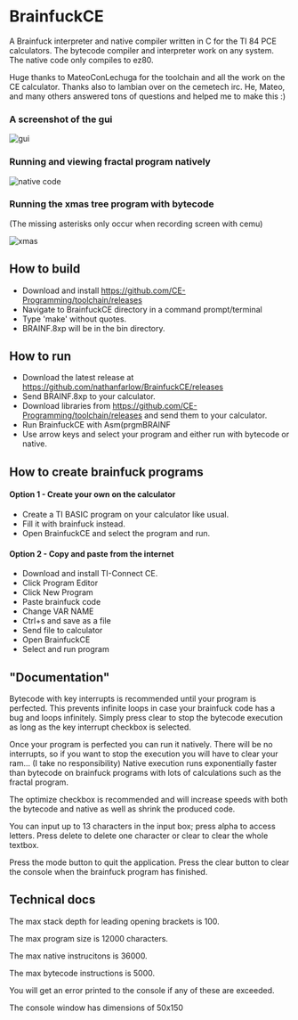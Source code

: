 # BrainfuckCE
A Brainfuck interpreter and native compiler written in C for the TI 84 PCE calculators. The bytecode compiler and interpreter work on any system. The native code only compiles to ez80.

Huge thanks to MateoConLechuga for the toolchain and all the work on the CE calculator. Thanks also to Iambian over on the cemetech irc. He, Mateo, and many others answered tons of questions and helped me to make this :)

### A screenshot of the gui
![gui](https://github.com/nathanfarlow/BrainfuckCE/blob/master/img/screenshot.png)

### Running and viewing fractal program natively
![native code](https://github.com/nathanfarlow/BrainfuckCE/blob/master/img/fractal_native.gif)

### Running the xmas tree program with bytecode
(The missing asterisks only occur when recording screen with cemu)

![xmas](https://github.com/nathanfarlow/BrainfuckCE/blob/master/img/xmas_bytecode.gif)


## How to build
* Download and install https://github.com/CE-Programming/toolchain/releases
* Navigate to BrainfuckCE directory in a command prompt/terminal
* Type 'make' without quotes.
* BRAINF.8xp will be in the bin directory.

## How to run
* Download the latest release at https://github.com/nathanfarlow/BrainfuckCE/releases
* Send BRAINF.8xp to your calculator.
* Download libraries from https://github.com/CE-Programming/toolchain/releases and send them to your calculator.
* Run BrainfuckCE with Asm(prgmBRAINF
* Use arrow keys and select your program and either run with bytecode or native.

## How to create brainfuck programs

#### Option 1 - Create your own on the calculator
* Create a TI BASIC program on your calculator like usual.
* Fill it with brainfuck instead.
* Open BrainfuckCE and select the program and run.

#### Option 2 - Copy and paste from the internet
* Download and install TI-Connect CE.
* Click Program Editor
* Click New Program
* Paste brainfuck code
* Change VAR NAME
* Ctrl+s and save as a file
* Send file to calculator
* Open BrainfuckCE
* Select and run program

## "Documentation"
Bytecode with key interrupts is recommended until your program is perfected. This prevents infinite loops in case your brainfuck code has a bug and loops infinitely. Simply press clear to stop the bytecode execution as long as the key interrupt checkbox is selected.

Once your program is perfected you can run it natively. There will be no interrupts, so if you want to stop the execution you will have to clear your ram... (I take no responsibility) Native execution runs exponentially faster than bytecode on brainfuck programs with lots of calculations such as the fractal program.

The optimize checkbox is recommended and will increase speeds with both the bytecode and native as well as shrink the produced code.

You can input up to 13 characters in the input box; press alpha to access letters. Press delete to delete one
character or clear to clear the whole textbox.

Press the mode button to quit the application. Press the clear button to clear the console when the brainfuck program has finished.

## Technical docs
The max stack depth for leading opening brackets is 100.

The max program size is 12000 characters.

The max native instrucitons is 36000.

The max bytecode instructions is 5000.

You will get an error printed to the console if any of these are exceeded.

The console window has dimensions of 50x150
